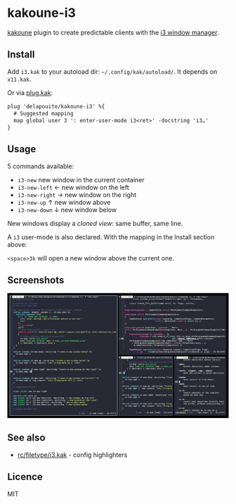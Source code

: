 # kakoune-i3

[kakoune](http://kakoune.org) plugin to create predictable clients with the [i3 window manager](http://i3wm.org/).

## Install

Add `i3.kak` to your autoload dir: `~/.config/kak/autoload/`.
It depends on `x11.kak`.

Or via [plug.kak](https://github.com/andreyorst/plug.kak):

```
plug 'delapouite/kakoune-i3' %{
  # Suggested mapping
  map global user 3 ': enter-user-mode i3<ret>' -docstring 'i3…'
}
```

## Usage

5 commands available:

- `i3-new` new window in the current container
- `i3-new-left` ← new window on the left
- `i3-new-right` → new window on the right
- `i3-new-up` ↑ new window above
- `i3-new-down` ↓ new window below

New windows display a *cloned view*: same buffer, same line.

A `i3` user-mode is also declared. With the mapping in the Install section above:

`<space>3k` will open a new window above the current one.

## Screenshots

![kakoune-i3](https://raw.githubusercontent.com/delapouite/kakoune-i3/master/screenshot.png)

## See also

- [rc/filetype/i3.kak](https://github.com/mawww/kakoune/blob/master/rc/filetype/i3.kak) - config highlighters

## Licence

MIT
